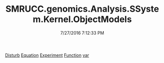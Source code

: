 ﻿---
title: SMRUCC.genomics.Analysis.SSystem.Kernel.ObjectModels
date: 7/27/2016 7:12:33 PM
---

[Disturb](T-SMRUCC.genomics.Analysis.SSystem.Kernel.ObjectModels.Disturb.html)
[Equation](T-SMRUCC.genomics.Analysis.SSystem.Kernel.ObjectModels.Equation.html)
[Experiment](T-SMRUCC.genomics.Analysis.SSystem.Kernel.ObjectModels.Experiment.html)
[Function](T-SMRUCC.genomics.Analysis.SSystem.Kernel.ObjectModels.Function.html)
[var](T-SMRUCC.genomics.Analysis.SSystem.Kernel.ObjectModels.var.html)
